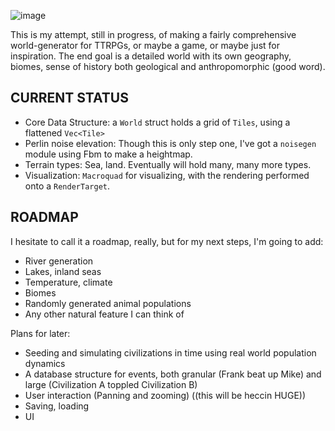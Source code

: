 ![image](https://github.com/user-attachments/assets/4a6552bd-51c8-4c88-b7ba-3f926c8aa727)

This is my attempt, still in progress, of making a fairly comprehensive world-generator for TTRPGs, or maybe a game, or maybe just for inspiration. The end goal is a detailed world with its own geography, biomes, sense of history both geological and anthropomorphic (good word).

## CURRENT STATUS

- Core Data Structure: a `World` struct holds a grid of `Tiles`, using a flattened `Vec<Tile>`
- Perlin noise elevation: Though this is only step one, I've got a `noisegen` module using Fbm to make a heightmap.
- Terrain types: Sea, land. Eventually will hold many, many more types.
- Visualization: `Macroquad` for visualizing, with the rendering performed onto a `RenderTarget`.


## ROADMAP

I hesitate to call it a roadmap, really, but for my next steps, I'm going to add:
- River generation
- Lakes, inland seas
- Temperature, climate
- Biomes
- Randomly generated animal populations
- Any other natural feature I can think of

Plans for later:
- Seeding and simulating civilizations in time using real world population dynamics
- A database structure for events, both granular (Frank beat up Mike) and large (Civilization A toppled Civilization B)
- User interaction (Panning and zooming) ((this will be heccin HUGE))
- Saving, loading
- UI

